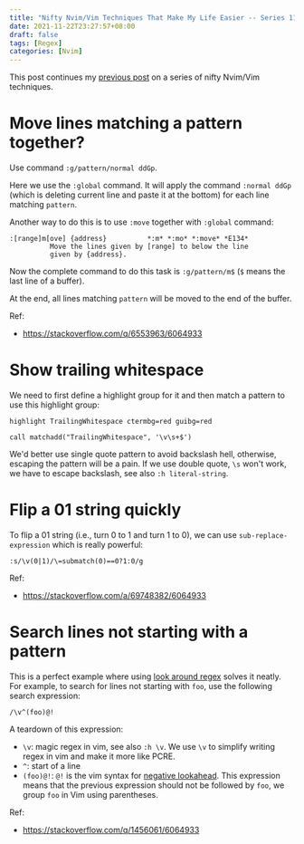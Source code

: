 ```yaml
---
title: "Nifty Nvim/Vim Techniques That Make My Life Easier -- Series 11"
date: 2021-11-22T23:27:57+08:00
draft: false
tags: [Regex]
categories: [Nvim]
---
```


This post continues my [previous post](https://jdhao.github.io/2021/06/17/nifty_nvim_techniques_s10/) on a series of nifty
Nvim/Vim techniques.

<!--more-->

# Move lines matching a pattern together?

Use command `:g/pattern/normal ddGp`.

Here we use the `:global` command. It will apply the command `:normal ddGp`
(which is deleting current line and paste it at the bottom) for each line
matching `pattern`.

Another way to do this is to use `:move` together with `:global` command:

```
:[range]m[ove] {address}          *:m* *:mo* *:move* *E134*
          Move the lines given by [range] to below the line
          given by {address}.
```

Now the complete command to do this task is `:g/pattern/m$` (`$` means the last
line of a buffer).

At the end, all lines matching `pattern` will be moved to the end of the
buffer.

Ref:

+ https://stackoverflow.com/q/6553963/6064933

# Show trailing whitespace

We need to first define a highlight group for it and then match a pattern to
use this highlight group:

```vim
highlight TrailingWhitespace ctermbg=red guibg=red

call matchadd("TrailingWhitespace", '\v\s+$')
```

We'd better use single quote pattern to avoid backslash hell, otherwise,
escaping the pattern will be a pain. If we use double quote, `\s` won't work,
we have to escape backslash, see also `:h literal-string`.

# Flip a 01 string quickly

To flip a 01 string (i.e., turn 0 to 1 and turn 1 to 0), we can use
`sub-replace-expression` which is really powerful:

```vim
:s/\v(0|1)/\=submatch(0)==0?1:0/g
```

Ref:

+ https://stackoverflow.com/a/69748382/6064933

# Search lines not starting with a pattern

This is a perfect example where using [look around regex](https://jdhao.github.io/2018/10/18/regular_expression_nvim/#lookaround-in-nvim)
solves it neatly. For example, to search for lines not starting with `foo`, use
the following search expression:

```vim
/\v^(foo)@!
```

A teardown of this expression:

+ `\v`: magic regex in vim, see also `:h \v`. We use `\v` to simplify writing regex in vim and make it more like PCRE.
+ `^`: start  of a line
+ `(foo)@!`: `@!` is the vim syntax for [negative lookahead](https://www.regular-expressions.info/lookaround.html). This expression
means that the previous expression should not be followed by `foo`, we group
`foo` in Vim using parentheses.

Ref:

+ https://stackoverflow.com/q/1456061/6064933
